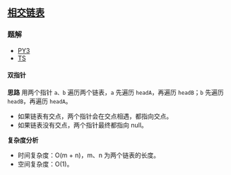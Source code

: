 ## [相交链表](https://leetcode.cn/problems/intersection-of-two-linked-lists/)

### 题解
+ [PY3](../../py3/256/160.py)
+ [TS](../../ts/256/160.ts)

#### 双指针
**思路**
用两个指针 `a、b` 遍历两个链表，`a` 先遍历 `headA`，再遍历 `headB`；`b` 先遍历 `headB`，再遍历 `headA`。
+ 如果链表有交点，两个指针会在交点相遇，都指向交点。
+ 如果链表没有交点，两个指针最终都指向 null。

**复杂度分析**
+ 时间复杂度：O(m + n)，m、n 为两个链表的长度。
+ 空间复杂度：O(1)。